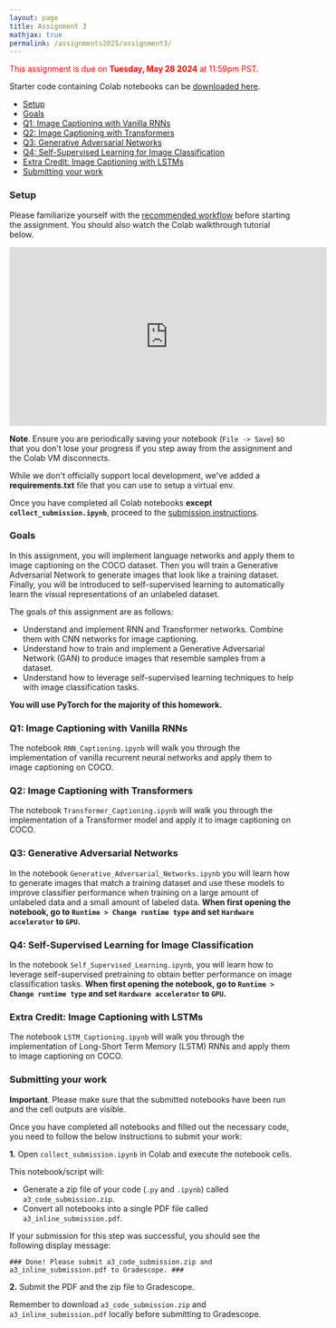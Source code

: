 ```yaml
---
layout: page
title: Assignment 3
mathjax: true
permalink: /assignments2025/assignment3/
---
```


<span style="color:red">This assignment is due on **Tuesday, May 28 2024** at 11:59pm PST.</span>

Starter code containing Colab notebooks can be [downloaded here]({{site.hw_3_colab}}).

- [Setup](#setup)
- [Goals](#goals)
- [Q1: Image Captioning with Vanilla RNNs](#q1-image-captioning-with-vanilla-rnns)
- [Q2: Image Captioning with Transformers](#q2-image-captioning-with-transformers)
- [Q3: Generative Adversarial Networks](#q3-generative-adversarial-networks)
- [Q4: Self-Supervised Learning for Image Classification](#q4-self-supervised-learning-for-image-classification)
- [Extra Credit: Image Captioning with LSTMs](#extra-credit-image-captioning-with-lstms-5-points)
- [Submitting your work](#submitting-your-work)

### Setup

Please familiarize yourself with the [recommended workflow]({{site.baseurl}}/setup-instructions/#working-remotely-on-google-colaboratory) before starting the assignment. You should also watch the Colab walkthrough tutorial below.

<iframe style="display: block; margin: auto;" width="560" height="315" src="https://www.youtube.com/embed/DsGd2e9JNH4" title="YouTube video player" frameborder="0" allow="accelerometer; autoplay; clipboard-write; encrypted-media; gyroscope; picture-in-picture" allowfullscreen></iframe>

**Note**. Ensure you are periodically saving your notebook (`File -> Save`) so that you don't lose your progress if you step away from the assignment and the Colab VM disconnects.

While we don't officially support local development, we've added a <b>requirements.txt</b> file that you can use to setup a virtual env.

Once you have completed all Colab notebooks **except `collect_submission.ipynb`**, proceed to the [submission instructions](#submitting-your-work).

### Goals

In this assignment, you will implement language networks and apply them to image captioning on the COCO dataset. Then you will train a Generative Adversarial Network to generate images that look like a training dataset. Finally, you will be introduced to self-supervised learning to automatically learn the visual representations of an unlabeled dataset.

The goals of this assignment are as follows:

- Understand and implement RNN and Transformer networks. Combine them with CNN networks for image captioning.
- Understand how to train and implement a Generative Adversarial Network (GAN) to produce images that resemble samples from a dataset.
- Understand how to leverage self-supervised learning techniques to help with image classification tasks.

**You will use PyTorch for the majority of this homework.**

### Q1: Image Captioning with Vanilla RNNs

The notebook `RNN_Captioning.ipynb` will walk you through the implementation of vanilla recurrent neural networks and apply them to image captioning on COCO.

### Q2: Image Captioning with Transformers

The notebook `Transformer_Captioning.ipynb` will walk you through the implementation of a Transformer model and apply it to image captioning on COCO.

### Q3: Generative Adversarial Networks 

In the notebook `Generative_Adversarial_Networks.ipynb` you will learn how to generate images that match a training dataset and use these models to improve classifier performance when training on a large amount of unlabeled data and a small amount of labeled data. **When first opening the notebook, go to `Runtime > Change runtime type` and set `Hardware accelerator` to `GPU`.**

### Q4: Self-Supervised Learning for Image Classification 

In the notebook `Self_Supervised_Learning.ipynb`, you will learn how to leverage self-supervised pretraining to obtain better performance on image classification tasks. **When first opening the notebook, go to `Runtime > Change runtime type` and set `Hardware accelerator` to `GPU`.**

### Extra Credit: Image Captioning with LSTMs

The notebook `LSTM_Captioning.ipynb` will walk you through the implementation of Long-Short Term Memory (LSTM) RNNs and apply them to image captioning on COCO.

### Submitting your work

**Important**. Please make sure that the submitted notebooks have been run and the cell outputs are visible.

Once you have completed all notebooks and filled out the necessary code, you need to follow the below instructions to submit your work:

**1.** Open `collect_submission.ipynb` in Colab and execute the notebook cells.

This notebook/script will:

* Generate a zip file of your code (`.py` and `.ipynb`) called `a3_code_submission.zip`.
* Convert all notebooks into a single PDF file called `a3_inline_submission.pdf`.

If your submission for this step was successful, you should see the following display message:

`### Done! Please submit a3_code_submission.zip and a3_inline_submission.pdf to Gradescope. ###`

**2.** Submit the PDF and the zip file to Gradescope.

Remember to download `a3_code_submission.zip` and `a3_inline_submission.pdf` locally before submitting to Gradescope.
